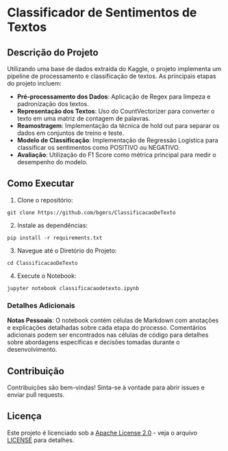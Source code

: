 #  Classificador de Sentimentos de Textos

## Descrição do Projeto
Utilizando uma base de dados extraída do Kaggle, o projeto implementa um pipeline de processamento e classificação de textos. As principais etapas do projeto incluem:

  - **Pré-processamento dos Dados**: Aplicação de Regex para limpeza e padronização dos textos.
  - **Representação dos Textos**: Uso do CountVectorizer para converter o texto em uma matriz de contagem de palavras.
  - **Reamostragem**: Implementação da técnica de hold out para separar os dados em conjuntos de treino e teste.
  - **Modelo de Classificação**:  Implementação de Regressão Logística para classificar os sentimentos como POSITIVO ou NEGATIVO.
  - **Avaliação**: Utilização do F1 Score como métrica principal para medir o desempenho do modelo.

## Como Executar

1. Clone o repositório:

  ```git clone https://github.com/bgmrs/ClassificacaoDeTexto```

2. Instale as dependências:

  ```pip install -r requirements.txt```

3. Navegue até o Diretório do Projeto:

```cd ClassificacaoDeTexto```

4. Execute o Notebook:

```jupyter notebook classificacaodetexto.ipynb```

### Detalhes Adicionais

**Notas Pessoais**: O notebook contém células de Markdown com anotações e explicações detalhadas sobre cada etapa do processo. Comentários adicionais podem ser encontrados nas células de código para detalhes sobre abordagens específicas e decisões tomadas durante o desenvolvimento.

## Contribuição
Contribuições são bem-vindas! Sinta-se à vontade para abrir issues e enviar pull requests.

## Licença
Este projeto é licenciado sob a [Apache License 2.0](LICENSE)  - veja o arquivo [LICENSE](LICENSE) para detalhes.

